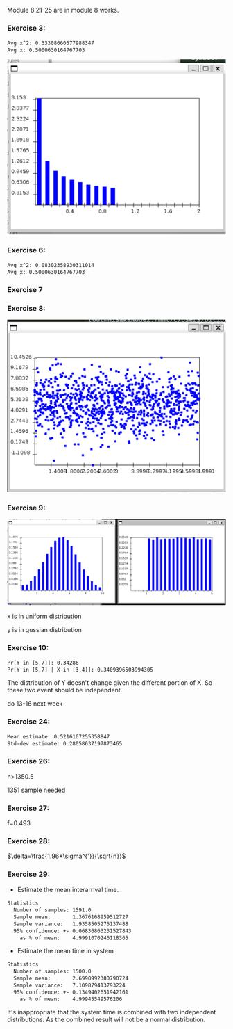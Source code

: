 Module 8 21-25 are in module 8 works.

### Exercise 3:

```
Avg x^2: 0.33308660577988347
Avg x: 0.5000630164767703
```

![image-20221114164416553](works.assets/image-20221114164416553.png)

### Exercise 6:

```
Avg x^2: 0.08302358930311014
Avg x: 0.5000630164767703
```

### Exercise 7

### Exercise 8:

![image-20221114171000294](works.assets/image-20221114171000294.png)

### Exercise 9:

![image-20221114171158370](works.assets/image-20221114171158370.png)

x is in uniform distribution

y is in gussian distribution

### Exercise 10:

```
Pr[Y in [5,7]]: 0.34286
Pr[Y in [5,7] | X in [3,4]]: 0.3409396503994305
```

The distribution of Y doesn't change given the different portion of  X. So these two event should be independent.



do 13-16 next week

### Exercise 24:

```
Mean estimate: 0.5216167255358847
Std-dev estimate: 0.28058637197873465
```



### Exercise 26:

n>1350.5

1351 sample needed

### Exercise 27:

f=0.493

### Exercise 28:

$\delta=\frac{1.96*\sigma^{'}}{\sqrt{n}}$

### Exercise 29:

- Estimate the mean interarrival time.

```
Statistics
  Number of samples: 1591.0
  Sample mean:       1.3676168959512727
  Sample variance:   1.9358505275137488
  95% confidence: +- 0.06836863231527843
    as % of mean:    4.9991070246118365
```

- Estimate the mean time in system

```
Statistics
  Number of samples: 1500.0
  Sample mean:       2.6990992380790724
  Sample variance:   7.109879413793224
  95% confidence: +- 0.1349402651942161
    as % of mean:    4.99945549576206
```

It's inappropriate that the system time is combined with two independent distributions. As the combined result will not be a normal distribution.
